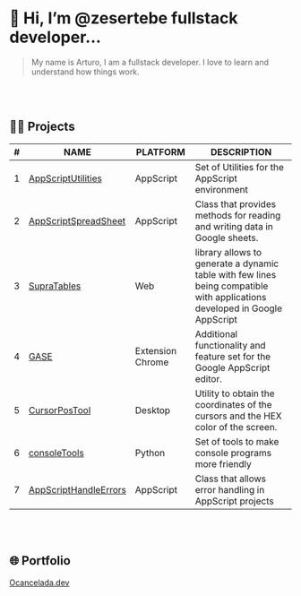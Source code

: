 # 👋 Hi, I’m @zesertebe fullstack developer...
> My name is Arturo, I am a fullstack developer. I love to learn and understand how things work.

<br><br>
## 🧑‍💼 Projects

| # | NAME | PLATFORM | DESCRIPTION
-- | -- | -- | -- |
| 1 | [AppScriptUtilities](https://github.com/zesertebe/AppScriptUtilities) | AppScript | Set of Utilities for the AppScript environment
| 2 | [AppScriptSpreadSheet](https://github.com/zesertebe/AppScriptSpreadSheet) | AppScript | Class that provides methods for reading and writing data in Google sheets.
| 3 | [SupraTables](https://github.com/zesertebe/SupraTables) | Web |  library allows to generate a dynamic table with few lines being compatible with applications developed in Google AppScript 
| 4 | [GASE](https://github.com/zesertebe/GoogleAppScriptEditor-GASE) | Extension Chrome | Additional functionality and feature set for the Google AppScript editor. 
| 5 | [CursorPosTool](https://github.com/zesertebe/CursorPosTool) | Desktop | Utility to obtain the coordinates of the cursors and the HEX color of the screen.
| 6 | [consoleTools](https://github.com/zesertebe/consoleTools) | Python | Set of tools to make console programs more friendly
| 7 | [AppScriptHandleErrors](https://github.com/zesertebe/AppScriptHandleErrors) | AppScript | Class that allows error handling in AppScript projects

<br><br>

## 🌐 Portfolio
<a href="https://ocancelada.dev" target="_blank">Ocancelada.dev</a>
